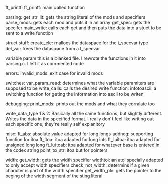
ft_printf:
    ft_printf:
        main called function

parsing:
    get_str_lit:
        gets the string literal of the mods and specifiers
    parse_mods:
        gets each mod and puts it in an array
    get_spec:
        gets the specifer
    main_write:
        calls each get and then puts the data into a stuct to be sent to a write function

struct stuff:
    create_ele:
        mallocs the dataspace for the t_specvar type
    del_var:
        frees the dataspace from a t_specvar

variable param
    this is a blanked file. I rewrote the functions in it into parsing.c. I left it as commented code

errors:
    invalid_mods:
        exit case for invalid mods

switches:
    var_param_read:
        determines what the variable paramiters are supposed to be
    write_calls:
        calls the desired write function.
    infotoascii:
        a switching function for geting the information into ascii to be writen

debugging:
    print_mods:
        prints out the mods and what they corralate too

write_data_type 1 & 2:
    Basically all the same functions, but slightly different. Writes the data in the specified format.
    I really don't feel like writing out each specific one, they're really self explanitory

misc:
    ft_abs:
        absolute value adapted for long longs
    addneg:
        supporting function for itoa
    ft_ltoa:
        itoa adapted for long ints
    ft_luitoa:
        itoa adapted for unsigned long long
    ft_luitoab:
        itoa adapted for whatever base is entered in the codex string
    point_to_str:
        itoa but for pointers
    

width:
    get_width:
        gets the width specifier
    widthtoi:
        an atoi specially adapted to only accept width specifiers
    check_not_width:
        determins if a given charicter is part of the width specifier
    get_width_ptr:
        gets the pointer to the beging of the width segment of the sting literal